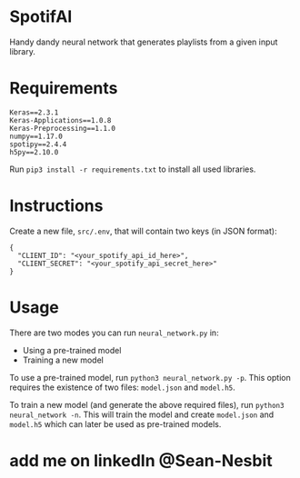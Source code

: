 # SpotifAI
Handy dandy neural network that generates playlists from a given input library.

# Requirements
```
Keras==2.3.1
Keras-Applications==1.0.8
Keras-Preprocessing==1.1.0
numpy==1.17.0
spotipy==2.4.4
h5py==2.10.0
```

Run `pip3 install -r requirements.txt` to install all used libraries.

# Instructions
Create a new file, `src/.env`, that will contain two keys (in JSON format):
```
{
  "CLIENT_ID": "<your_spotify_api_id_here>",
  "CLIENT_SECRET": "<your_spotify_api_secret_here>"
}
```

# Usage
There are two modes you can run `neural_network.py` in:
* Using a pre-trained model
* Training a new model

To use a pre-trained model, run `python3 neural_network.py -p`. This option requires the existence of two files: `model.json` and `model.h5`.

To train a new model (and generate the above required files), run `python3 neural_network -n`. This will train the model and create `model.json` and `model.h5` which can later be used as pre-trained models.

# add me on linkedIn @Sean-Nesbit
